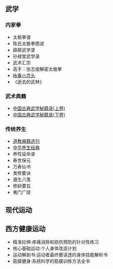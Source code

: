 ## 武学

### 内家拳

- 太极拳谱
- 陈氏太极拳图说
- 薛颠武学录
- 孙禄堂武学录
- 武术汇宗
- 高手：张志俊解密太极拳
- [咏春小念头](https://v.youku.com/v_show/id_XMTY5NDcwNzMy.html)
- 《逝去的武林》

### 武术典籍

- [中国古典武学秘籍录(上卷)](http://www.doc88.com/p-4510117344.html)
- [中国古典武学秘籍录(下卷)](http://www.doc88.com/p-036414464408.html)

### 传统养生
- [道教典籍选刊](https://book.douban.com/series/3912)
- [中华养生经典](https://book.douban.com/series/11773)
- 养性延命录
- 寿世保元
- 万寿仙书
- 类修要诀
- 遵生八笺
- 修龄要旨
- 夷门广牍


## 现代运动

## 西方健康运动

- 精准拉伸:疼痛消除和损伤预防的针对性练习
- 核心基础运动:个人身体改造计划
- 运动解剖书:运动者最终要读透的身体技能解析书
- 筋膜健身:系统科学的筋膜训练方法全书
